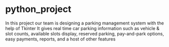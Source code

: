 # python_project
In this project our team is designing a parking management system with the help of Tkinter  It gives real time car parking information such as vehicle &amp; slot counts, available slots display, reserved parking, pay-and-park options, easy payments, reports, and a host of other features
